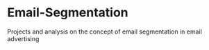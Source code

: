 # Email-Segmentation
Projects and analysis on the concept of email segmentation in email advertising
